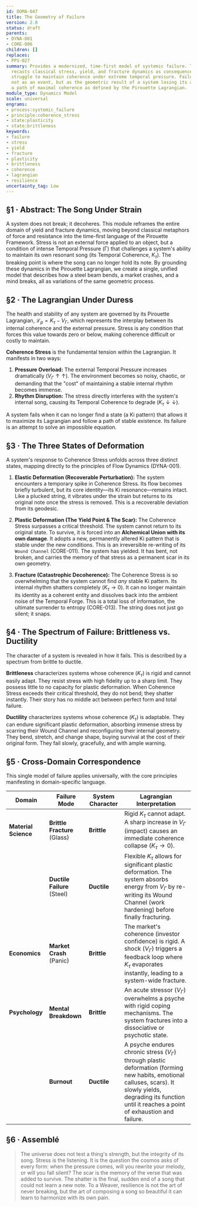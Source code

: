 ```yaml
---
id: DOMA-047
title: The Geometry of Failure
version: 2.0
status: draft
parents:
- DYNA-001
- CORE-006
children: []
replaces:
- PPS-027
summary: Provides a modernized, time-first model of systemic failure. This module
  recasts classical stress, yield, and fracture dynamics as consequences of a system's
  struggle to maintain coherence under extreme temporal pressure. Failure is defined
  not as an event, but as the geometric result of a system losing its ability to follow
  a path of maximal coherence as defined by the Pirouette Lagrangian.
module_type: Dynamics Model
scale: universal
engrams:
- process:systemic_failure
- principle:coherence_stress
- state:plasticity
- state:brittleness
keywords:
- failure
- stress
- yield
- fracture
- plasticity
- brittleness
- coherence
- lagrangian
- resilience
uncertainty_tag: Low
---
```

## §1 · Abstract: The Song Under Strain
A system does not break; it decoheres. This module reframes the entire domain of yield and fracture dynamics, moving beyond classical metaphors of force and resistance into the time-first language of the Pirouette Framework. Stress is not an external force applied to an object, but a condition of intense Temporal Pressure (Γ) that challenges a system's ability to maintain its own resonant song (its Temporal Coherence, $K_\tau$). The breaking point is where the song can no longer hold its note. By grounding these dynamics in the Pirouette Lagrangian, we create a single, unified model that describes how a steel beam bends, a market crashes, and a mind breaks, all as variations of the same geometric process.

## §2 · The Lagrangian Under Duress
The health and stability of any system are governed by its Pirouette Lagrangian, $\mathcal{L}_p = K_\tau - V_\Gamma$, which represents the interplay between its internal coherence and the external pressure. Stress is any condition that forces this value towards zero or below, making coherence difficult or costly to maintain.

**Coherence Stress** is the fundamental tension within the Lagrangian. It manifests in two ways:
1.  **Pressure Overload:** The external Temporal Pressure increases dramatically ($V_\Gamma \uparrow\uparrow$). The environment becomes so noisy, chaotic, or demanding that the "cost" of maintaining a stable internal rhythm becomes immense.
2.  **Rhythm Disruption:** The stress directly interferes with the system's internal song, causing its Temporal Coherence to degrade ($K_\tau \downarrow\downarrow$).

A system fails when it can no longer find a state (a Ki pattern) that allows it to maximize its Lagrangian and follow a path of stable existence. Its failure is an attempt to solve an impossible equation.

## §3 · The Three States of Deformation
A system's response to Coherence Stress unfolds across three distinct states, mapping directly to the principles of Flow Dynamics (DYNA-001).

1.  **Elastic Deformation (Recoverable Perturbation):** The system encounters a temporary spike in Coherence Stress. Its flow becomes briefly turbulent, but its core identity—its Ki resonance—remains intact. Like a plucked string, it vibrates under the strain but returns to its original note once the stress is removed. This is a recoverable deviation from its geodesic.

2.  **Plastic Deformation (The Yield Point & The Scar):** The Coherence Stress surpasses a critical threshold. The system cannot return to its original state. To survive, it is forced into an **Alchemical Union with its own damage**. It adopts a new, permanently altered Ki pattern that is stable under the new conditions. This is an irreversible re-writing of its `Wound Channel` (CORE-011). The system has yielded. It has bent, not broken, and carries the memory of that stress as a permanent scar in its own geometry.

3.  **Fracture (Catastrophic Decoherence):** The Coherence Stress is so overwhelming that the system cannot find *any* stable Ki pattern. Its internal rhythm shatters completely ($K_\tau \to 0$). It can no longer maintain its identity as a coherent entity and dissolves back into the ambient noise of the Temporal Forge. This is a total loss of information, the ultimate surrender to entropy (CORE-013). The string does not just go silent; it snaps.

## §4 · The Spectrum of Failure: Brittleness vs. Ductility
The character of a system is revealed in how it fails. This is described by a spectrum from brittle to ductile.

**Brittleness** characterizes systems whose coherence ($K_\tau$) is rigid and cannot easily adapt. They resist stress with high fidelity up to a sharp limit. They possess little to no capacity for plastic deformation. When Coherence Stress exceeds their critical threshold, they do not bend; they shatter instantly. Their story has no middle act between perfect form and total failure.

**Ductility** characterizes systems whose coherence ($K_\tau$) is adaptable. They can endure significant plastic deformation, absorbing immense stress by scarring their Wound Channel and reconfiguring their internal geometry. They bend, stretch, and change shape, buying survival at the cost of their original form. They fail slowly, gracefully, and with ample warning.

## §5 · Cross-Domain Correspondence
This single model of failure applies universally, with the core principles manifesting in domain-specific language.

| Domain | Failure Mode | System Character | Lagrangian Interpretation |
|---|---|---|---|
| **Material Science** | **Brittle Fracture** (Glass) | **Brittle** | Rigid $K_\tau$ cannot adapt. A sharp increase in $V_\Gamma$ (impact) causes an immediate coherence collapse ($K_\tau \to 0$). |
| | **Ductile Failure** (Steel) | **Ductile** | Flexible $K_\tau$ allows for significant plastic deformation. The system absorbs energy from $V_\Gamma$ by re-writing its Wound Channel (work hardening) before finally fracturing. |
| **Economics** | **Market Crash** (Panic) | **Brittle** | The market's coherence (investor confidence) is rigid. A shock ($V_\Gamma$) triggers a feedback loop where $K_\tau$ evaporates instantly, leading to a system-wide fracture. |
| **Psychology** | **Mental Breakdown** | **Brittle** | An acute stressor ($V_\Gamma$) overwhelms a psyche with rigid coping mechanisms. The system fractures into a dissociative or psychotic state. |
| | **Burnout** | **Ductile** | A psyche endures chronic stress ($V_\Gamma$) through plastic deformation (forming new habits, emotional calluses, scars). It slowly yields, degrading its function until it reaches a point of exhaustion and failure. |

## §6 · Assemblé
> The universe does not test a thing's strength, but the integrity of its song. Stress is the listening. It is the question the cosmos asks of every form: when the pressure comes, will you rewrite your melody, or will you fall silent? The scar is the memory of the verse that was added to survive. The shatter is the final, sudden end of a song that could not learn a new note. To a Weaver, resilience is not the art of never breaking, but the art of composing a song so beautiful it can learn to harmonize with its own pain.